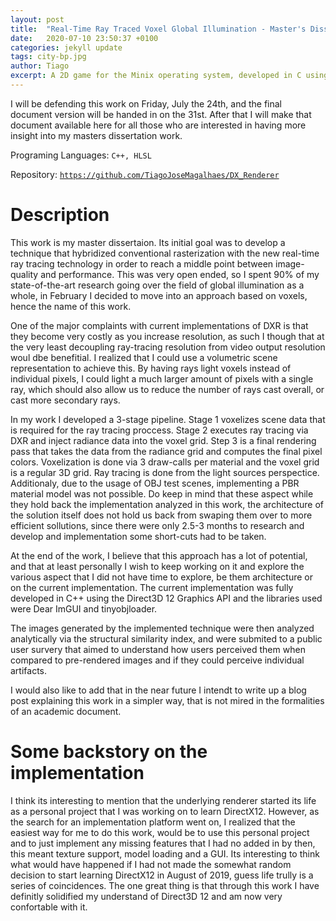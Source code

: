 ```yaml
---
layout: post
title:  "Real-Time Ray Traced Voxel Global Illumination - Master's Dissertation"
date:   2020-07-10 23:50:37 +0100
categories: jekyll update
tags: city-bp.jpg
author: Tiago
excerpt: A 2D game for the Minix operating system, developed in C using only the C standard library and Minix's OS API.
---
```


<div class="alert alert-warning text-center" role="alert">
  I will be defending this work on Friday, July the 24th, and the final document version will be handed in on the 31st. After that I will make that document available here for all those who are interested in having more insight into my masters dissertation work.
</div>

Programing Languages: `C++, HLSL`

Repository: [`https://github.com/TiagoJoseMagalhaes/DX_Renderer`](https://github.com/TiagoJoseMagalhaes/DX_Renderer)

# Description

This work is my master dissertaion. Its initial goal was to develop a technique that hybridized conventional rasterization with the new real-time ray tracing technology in order to reach a middle point between image-quality and performance. This was very open ended, so I spent 90% of my state-of-the-art research going over the field of global illumination as a whole, in February I decided to move into an approach based on voxels, hence the name of this work.

One of the major complaints with current implementations of DXR is that they become very costly as you increase resolution, as such I though that at the very least decoupling ray-tracing resolution from video output resolution woul dbe benefitial. I realized that I could use a volumetric scene representation to achieve this. By having rays light voxels instead of individual pixels, I could light a much larger amount of pixels with a single ray, which should also allow us to reduce the number of rays cast overall, or cast more secondary rays.

In my work I developed a 3-stage pipeline. Stage 1 voxelizes scene data that is required for the ray tracing proccess. Stage 2 executes ray tracing via DXR and inject radiance data into the voxel grid. Step 3 is a final rendering pass that takes the data from the radiance grid and computes the final pixel colors. Voxelization is done via 3 draw-calls per material and the voxel grid is a regular 3D grid. Ray tracing is done from the light sources perspectice. Additionaly, due to the usage of OBJ test scenes, implementing a PBR material model was not possible. Do keep in mind that these aspect while they hold back the implementation analyzed in this work, the architecture of the solution itself does not hold us back from swaping them over to more efficient sollutions, since there were only 2.5-3 months to research and develop and implementation some short-cuts had to be taken.

At the end of the work, I believe that this approach has a lot of potential, and that at least personally I wish to keep working on it and explore the various aspect that I did not have time to explore, be them architecture or on the current implementation. The current implementation was fully developed in C++ using the Direct3D 12 Graphics API and the libraries used were Dear ImGUI and tinyobjloader.

The images generated by the implemented technique were then analyzed analytically via the structural similarity index, and were submited to a public user survery that aimed to understand how users perceived them when compared to pre-rendered images and if they could perceive individual artifacts.

I would also like to add that in the near future I intendt to write up a blog post explaining this work in a simpler way, that is not mired in the formalities of an academic document.

# Some backstory on the implementation

I think its interesting to mention that the underlying renderer started its life as a personal project that I was working on to learn DirectX12. However, as the search for an implementation platform went on, I realized that the easiest way for me to do this work, would be to use this personal project and to just implement any missing features that I had no added in by then, this meant texture support, model loading and a GUI. Its interesting to think what would have happened if I had not made the somewhat random decision to start learning DirectX12 in August of 2019, guess life trully is a series of coincidences. The one great thing is that through this work I have definitly solidified my understand of Direct3D 12 and am now very confortable with it.

